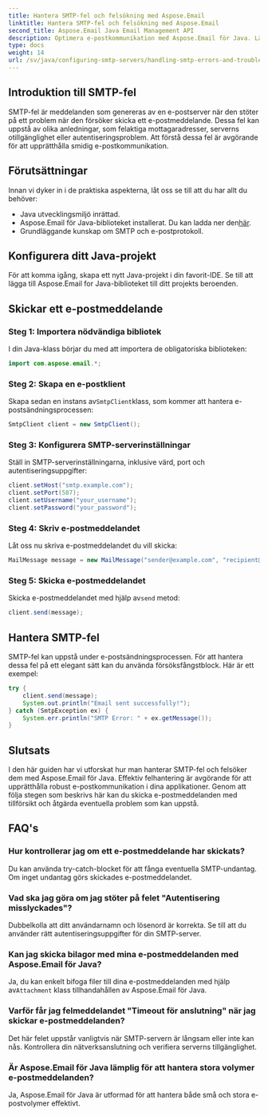 ```yaml
---
title: Hantera SMTP-fel och felsökning med Aspose.Email
linktitle: Hantera SMTP-fel och felsökning med Aspose.Email
second_title: Aspose.Email Java Email Management API
description: Optimera e-postkommunikation med Aspose.Email för Java. Lär dig att hantera SMTP-fel och felsöka effektivt.
type: docs
weight: 14
url: /sv/java/configuring-smtp-servers/handling-smtp-errors-and-troubleshooting/
---
```


## Introduktion till SMTP-fel

SMTP-fel är meddelanden som genereras av en e-postserver när den stöter på ett problem när den försöker skicka ett e-postmeddelande. Dessa fel kan uppstå av olika anledningar, som felaktiga mottagaradresser, serverns otillgänglighet eller autentiseringsproblem. Att förstå dessa fel är avgörande för att upprätthålla smidig e-postkommunikation.

## Förutsättningar

Innan vi dyker in i de praktiska aspekterna, låt oss se till att du har allt du behöver:

- Java utvecklingsmiljö inrättad.
-  Aspose.Email för Java-biblioteket installerat. Du kan ladda ner den[här](https://releases.aspose.com/email/java/).
- Grundläggande kunskap om SMTP och e-postprotokoll.

## Konfigurera ditt Java-projekt

För att komma igång, skapa ett nytt Java-projekt i din favorit-IDE. Se till att lägga till Aspose.Email for Java-biblioteket till ditt projekts beroenden.

## Skickar ett e-postmeddelande

### Steg 1: Importera nödvändiga bibliotek

I din Java-klass börjar du med att importera de obligatoriska biblioteken:

```java
import com.aspose.email.*;
```

### Steg 2: Skapa en e-postklient

 Skapa sedan en instans av`SmtpClient`klass, som kommer att hantera e-postsändningsprocessen:

```java
SmtpClient client = new SmtpClient();
```

### Steg 3: Konfigurera SMTP-serverinställningar

Ställ in SMTP-serverinställningarna, inklusive värd, port och autentiseringsuppgifter:

```java
client.setHost("smtp.example.com");
client.setPort(587);
client.setUsername("your_username");
client.setPassword("your_password");
```

### Steg 4: Skriv e-postmeddelandet

Låt oss nu skriva e-postmeddelandet du vill skicka:

```java
MailMessage message = new MailMessage("sender@example.com", "recipient@example.com", "Subject", "Body of the email.");
```

### Steg 5: Skicka e-postmeddelandet

 Skicka e-postmeddelandet med hjälp av`send` metod:

```java
client.send(message);
```

## Hantera SMTP-fel

SMTP-fel kan uppstå under e-postsändningsprocessen. För att hantera dessa fel på ett elegant sätt kan du använda försöksfångstblock. Här är ett exempel:

```java
try {
    client.send(message);
    System.out.println("Email sent successfully!");
} catch (SmtpException ex) {
    System.err.println("SMTP Error: " + ex.getMessage());
}
```

## Slutsats

I den här guiden har vi utforskat hur man hanterar SMTP-fel och felsöker dem med Aspose.Email för Java. Effektiv felhantering är avgörande för att upprätthålla robust e-postkommunikation i dina applikationer. Genom att följa stegen som beskrivs här kan du skicka e-postmeddelanden med tillförsikt och åtgärda eventuella problem som kan uppstå.

## FAQ's

### Hur kontrollerar jag om ett e-postmeddelande har skickats?

Du kan använda try-catch-blocket för att fånga eventuella SMTP-undantag. Om inget undantag görs skickades e-postmeddelandet.

### Vad ska jag göra om jag stöter på felet "Autentisering misslyckades"?

Dubbelkolla att ditt användarnamn och lösenord är korrekta. Se till att du använder rätt autentiseringsuppgifter för din SMTP-server.

### Kan jag skicka bilagor med mina e-postmeddelanden med Aspose.Email för Java?

 Ja, du kan enkelt bifoga filer till dina e-postmeddelanden med hjälp av`Attachment` klass tillhandahållen av Aspose.Email för Java.

### Varför får jag felmeddelandet "Timeout för anslutning" när jag skickar e-postmeddelanden?

Det här felet uppstår vanligtvis när SMTP-servern är långsam eller inte kan nås. Kontrollera din nätverksanslutning och verifiera serverns tillgänglighet.

### Är Aspose.Email för Java lämplig för att hantera stora volymer e-postmeddelanden?

Ja, Aspose.Email för Java är utformad för att hantera både små och stora e-postvolymer effektivt.